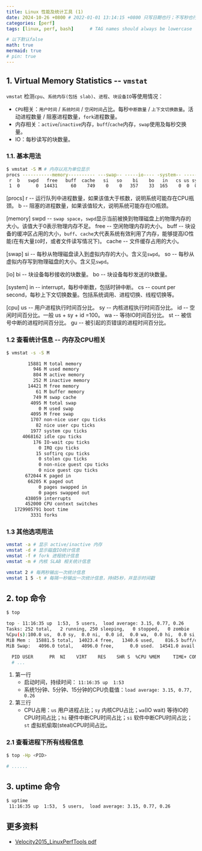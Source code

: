 ```yaml
---
title: Linux 性能及统计工具 (1)
date: 2024-10-26 +0800 # 2022-01-01 13:14:15 +0800 只写日期也行；不写秒也行；这样也行 2022-03-09T00:55:42+08:00
categories: [perf]
tags: [linux, perf, bash]      # TAG names should always be lowercase

# 以下默认false
math: true
mermaid: true
# pin: true
---
```


## 1. Virtual Memory Statistics -- `vmstat` ##

`vmstat` 检测`cpu`、`系统内存(包括 slab)`、`进程`、`块设备IO`等使用情况：

* `CPU`相关：`用户时间` / `系统时间` / `空闲时间`占比。每秒`中断数量` / `上下文切换数量`。活动进程数量 / 阻塞进程数量，`fork`进程数量。
* 内存相关：`active`/`inactive`内存，`buff`/`cache`内存，`swap`使用及每秒交换量。
* IO：每秒读写的块数量。

### 1.1. 基本用法 ###

```bash
$ vmstat -S M # 内存以兆为单位显示
procs -----------memory---------- ---swap-- -----io---- -system-- -------cpu-------
 r  b   swpd   free   buff  cache   si   so    bi    bo   in   cs us sy id wa st gu
 1  0      0  14431     60    749    0    0   357    33  165    0  0  0 100  0  0  0
```

[procs]
r -- 运行队列中进程数量，如果该值大于核数，说明系统可能存在CPU瓶颈。
b -- 阻塞的进程数量，如果该值较大，说明系统可能存在IO瓶颈。

[memory]
swpd -- `swap space`，`swpd`显示当前被换到物理磁盘上的物理内存的大小。该值大于0表示物理内存不足。
free -- 空闲物理内存的大小。
buff -- 块设备的缓冲区占用的大小，`buff`、`cache`大代表系统有效利用了内存，能够提高IO性能(在有大量`IO`时，或者文件读写情况下)。
cache -- 文件缓存占用的大小。

[swap]
si -- 每秒从物理磁盘读入到虚拟内存的大小。含义见`swpd`。
so -- 每秒从虚拟内存写到物理磁盘的大小。含义见`swpd`。

[io]
bi -- 块设备每秒接收的块数量。
bo -- 块设备每秒发送的块数量。

[system]
in -- interrupt，每秒中断数，包括时钟中断。
cs -- count per second，每秒上下文切换数量。包括系统调用、进程切换、线程切换等。

[cpu]
us -- 用户进程执行时间百分比。
sy -- 内核进程执行时间百分比。
id -- 空闲时间百分比。一般 us + sy + id =100。
wa -- 等待IO时间百分比。
st -- 被信号中断的进程时间百分比。
gu -- 被引起的页错误的进程时间百分比。

### 1.2 查看统计信息 -- 内存及CPU相关 ###

```bash
$ vmstat -s -S M

        15881 M total memory
          946 M used memory
          804 M active memory
          252 M inactive memory
        14421 M free memory
           61 M buffer memory
          749 M swap cache
         4095 M total swap
            0 M used swap
         4095 M free swap
         1707 non-nice user cpu ticks
           82 nice user cpu ticks
         1977 system cpu ticks
      4068162 idle cpu ticks
          176 IO-wait cpu ticks
            0 IRQ cpu ticks
           15 softirq cpu ticks
            0 stolen cpu ticks
            0 non-nice guest cpu ticks
            0 nice guest cpu ticks
       672044 K paged in
        66205 K paged out
            0 pages swapped in
            0 pages swapped out
       438059 interrupts
       452000 CPU context switches
   1729905791 boot time
         3331 forks
```

### 1.3 其他选项用法 ###

```bash
vmstat -a # 显示 active/inactive 内存
vmstat -d # 显示磁盘IO统计信息
vmstat -f # fork 进程统计信息
vmstat -m # 内核 SLAB 相关统计信息
```

```bash
vmstat 2 # 每两秒输出一次统计信息
vmstat 1 5 -t # 每隔一秒输出一次统计信息，持续5秒，并显示时间戳
```

## 2. top 命令 ##

```bash
$ top

top - 11:16:35 up  1:53,  5 users,  load average: 3.15, 0.77, 0.26
Tasks: 252 total,   2 running, 250 sleeping,   0 stopped,   0 zombie
%Cpu(s):100.0 us,  0.0 sy,  0.0 ni,  0.0 id,  0.0 wa,  0.0 hi,  0.0 si,  0.0 st
MiB Mem :  15881.5 total,  14023.4 free,   1340.6 used,    816.5 buff/cache
MiB Swap:   4096.0 total,   4096.0 free,      0.0 used.  14541.0 avail Mem

  PID USER      PR  NI    VIRT    RES    SHR S  %CPU %MEM     TIME+ COMMAND
  # ...
```

1. 第一行
   * 启动时间，持续时间： `11:16:35 up  1:53`
   * 系统1分钟、5分钟、15分钟的CPU负载值：`load average: 3.15, 0.77, 0.26`
2. 第三行
   * CPU占用：`us` 用户进程占比；`sy` 内核CPU占比；`wa`(IO wait) 等待IO的CPU时间占比；`hi` 硬件中断CPU时间占比；`si` 软件中断CPU时间占比；`st` 虚拟机偷取(steal)CPU时间占比。

### 2.1 查看进程下所有线程信息 ###

```bash
$ top -Hp <PID>

# ......
```

## 3. uptime 命令 ##

```bash
$ uptime
 11:16:35 up  1:53,  5 users,  load average: 3.15, 0.77, 0.26
```

## 更多资料 ##

* [Velocity2015_LinuxPerfTools pdf](https://www.brendangregg.com/Slides/Velocity2015_LinuxPerfTools.pdf)
